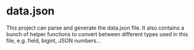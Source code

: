 # data.json

This project can parse and generate the data.json file. It also contains a bunch of helper functions
to convert between different types used in this file, e.g. field, bigint, JSON numbers...
